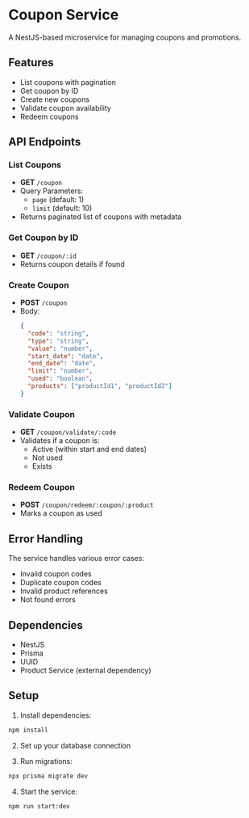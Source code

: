 # Coupon Service

A NestJS-based microservice for managing coupons and promotions.

## Features

- List coupons with pagination
- Get coupon by ID
- Create new coupons
- Validate coupon availability
- Redeem coupons

## API Endpoints

### List Coupons
- **GET** `/coupon`
- Query Parameters:
  - `page` (default: 1)
  - `limit` (default: 10)
- Returns paginated list of coupons with metadata

### Get Coupon by ID
- **GET** `/coupon/:id`
- Returns coupon details if found

### Create Coupon
- **POST** `/coupon`
- Body:
  ```json
  {
    "code": "string",
    "type": "string",
    "value": "number",
    "start_date": "date",
    "end_date": "date",
    "limit": "number",
    "used": "boolean",
    "products": ["productId1", "productId2"]
  }
  ```

### Validate Coupon
- **GET** `/coupon/validate/:code`
- Validates if a coupon is:
  - Active (within start and end dates)
  - Not used
  - Exists

### Redeem Coupon
- **POST** `/coupon/redeem/:coupon/:product`
- Marks a coupon as used

## Error Handling

The service handles various error cases:
- Invalid coupon codes
- Duplicate coupon codes
- Invalid product references
- Not found errors

## Dependencies

- NestJS
- Prisma
- UUID
- Product Service (external dependency)

## Setup

1. Install dependencies:
```bash
npm install
```

2. Set up your database connection

3. Run migrations:
```bash
npx prisma migrate dev
```

4. Start the service:
```bash
npm run start:dev
```